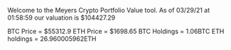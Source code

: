 Welcome to the Meyers Crypto Portfolio Value tool. 
As of 03/29/21 at 01:58:59 our valuation is $104427.29 

BTC Price = $55312.9
 ETH Price = $1698.65
BTC Holdings = 1.06BTC
 ETH holdings = 26.960005962ETH 

